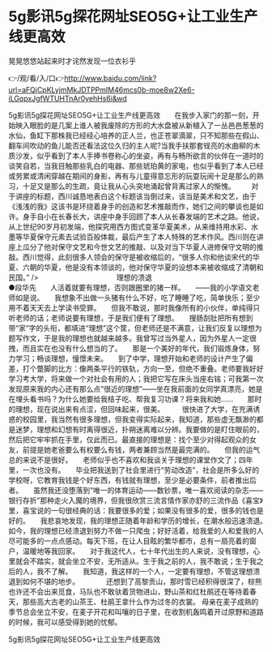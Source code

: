 # 5g影讯5g探花网址SEO5G+让工业生产线更高效
晃晃悠悠站起来时才诧然发现一位衣衫乎

👉/观/看/入/口👉http://www.baidu.com/link?url=aFQjCpKLyjmMkJDTPPmIM46mcs0b-moe8w2Xe6-iLGqpxJgfWTUHTnAr0yehHs6i&wd

5g影讯5g探花网址SEO5G+让工业生产线更高效　　在我步入家门的那一刻，开始映入眼脸的是几案上谁人被我废除的方形的大水盘被从新植入了一丛邑邑葱葱的水仙，鱼缸下那株我已经经心培养的正人兰，也正苍翠滴翠，只不知那些在假山、翻车间吹动的鱼儿能否还看法这位久归的主人呢?当我手扶那套锃亮的水曲柳的木质沙发，似乎看到了本人手捧书卷称心的坐姿，再有与畅所欲言的伙伴在一道时的谈笑自若，当我目触那些乳白的电器、那些琥珀黄的家电，也似乎看到了本人已经或劳累或清闲穿越在期间的身影，再有与儿童得意忘形的玩耍玩闹十足是那么的熟习，十足又是那么的生疏，竟让我从心头突地涌起曾背离过家人的惭愧。
　　对于讲座的标题，西川诚恳地表白这个标题该当倒过来，该当是美术和文艺，由于《浅浅的我》这该书是环绕着身手的创造和艺术推敲而作，她们之间的攀谈也是如许。身手自小在长春长大，讲座中身手回顾了本人从长春发端的艺术之路。他说，从上世纪90岁月初发端，他探究用西方图式变革华夏美术，从来维持用水彩、水墨等华夏保守元素去试验百般体裁，最后产生了本人特殊的艺术作风。西川则在讲座上瓜分了他对保守文艺和今世文艺的推敲、以及对当下华夏人进修保守文明的推敲。西川觉得，此刻很多人领会的保守是被收缩后的，“很多人你和他谈宋代的华夏、六朝的华夏，他是没有本领谈的，他对保守华夏的设想本来被收缩成了清朝和民国。”
/>　　　　　　　　　　　理想的溃退　　　　　　　　　　　　　　　　　　　●段华先　　人活着就要有理想，否则跟圈里的猪一样。　　——我的小学语文老师如是说。　　我想象不出做一头猪有什么不好，吃了睡睡了吃，简单快乐；至少用不着天天去上学读书受罪。　　但我不敢说，那时我像所有的小伙伴，单纯得只听老师的话；老师说要有理想，于是我们便有了理想。　　搜肠刮肚把所有想到带“家”字的头衔，都填进“理想”这个筐，但老师还是不满意，让我们反复以理想为题写作文，于是我的理想也就越来越多。我曾写过当外星人，因为外星人一定很拽，而且实在也没有什么想当的了。　　那是一个美好的年代，我们锻炼身体，努力学习；畅谈理想，憧憬未来。　　到了中学，理想开始和老师的设计产生了偏差，打个蹩脚的比方：像两条平行的铁轨，方向一至，但绝不重叠。老师要我好好学习考大学，将来做一个对社会有用的人；我把它写在床头当座右铭；可我第一次发现原来我的内心还有那么点“很近的理想”——坐在我前面的女同学真漂亮，她是在埋头看书吗？为什么她要给我桔子吃、帮我复习功课？将来我和她……　　那时的理想，现在说出来有点涩，但回味起来，很美。　　　很快进了大学，在充满诱惑的校园里，我当然有很多理想，但我变得实际起来，我知道，那些虚无飘渺的都是迷梦，理想和幻想有时离得很近，扑朔迷离难以分辨。我要做的是盯住眼前的，然后把它牢牢抓在手里，仅此而已。最直接的理想是：找个至少对得起观众的女友，前提是她老爸要么有权要么有钱，两者兼顾当然是最完满的。　　但我的运气总的来说不是很好。　　老师似乎也不喜欢和我谈关于理想的课堂作文了；四年里，一次也没有。　　毕业把我送到了社会里进行“劳动改造”，社会是所多么好的学校呀，它教育我钱是个好东西，有钱就有理想，至少是必要条件，前者推出后者。　　虽然我还没堕落到“唯一的体育运动——数钞票，唯一喜欢阅读的杂志——银行存折”那种走火入魔的境界，但我很欣赏三流言情作家亦舒的三流作品《喜宝》里，喜宝说的一句很经典的话：我要很多的爱；如果没有很多的爱，很多的钱也是好的。　　我悲哀地发现，我的理想正随着年龄和学历的增长，在潮水般迅速溃退。　　如今，我的理想已经溃退到努力不做一只爬虫；好好活着，给我爱的人和爱我的人尽可能多的一点点感动。每天下班，在让人目眩的繁华都市，总有一扇亮着的窗户，温暖地等我回家。　　对于我这代人，七十年代出生的人来说，没有理想，心里就会不踏实，就会坐立不安，无所适从。生于我之前的人，我不敢说；生于我之后的人，我不了解。　　我知道，我这样的一个人，一定要有理想，不管这理想溃退到如何不堪的地步。　　
　　还想到了高黎贡山，那时雪已经积得很深了，棕熊也许还不会出来觅食，马队也不敢驮着货物进山，野山茶和红杜鹃还在等待着春天，那些高大古老的山茶王、杜鹃王拿什么作为过冬的衣裳。
母亲在麦子成熟的季节总会坐立不安，在麦子开花和叫嚷的日子里，在收割机轰鸣着开过原野和道路的时候，我可以感受得到她的忧郁。

5g影讯5g探花网址SEO5G+让工业生产线更高效
